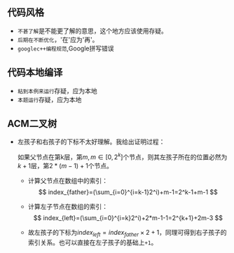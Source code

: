 ## 代码风格

- `不甚了解`是不能更了解的意思，这个地方应该使用存疑。
- `后期在不断优化`，'在'应为'再'。
- `googlec++编程规范`,Google拼写错误

## 代码本地编译

- `粘到本例来运行`存疑，应为本地
- `本题运行`存疑，应为本地

## ACM二叉树

- 左孩子和右孩子的下标不太好理解。我给出证明过程：

  如果父节点在第k层，第$m,m \in [0,2^k]$个节点，则其左孩子所在的位置必然为$k+1$层，第$2*(m-1)+1$个节点。

  - 计算父节点在数组中的索引：
    $$
    index_{father}=(\sum_{i=0}^{i=k-1}2^i)+m-1=2^k-1+m-1
    $$

  - 计算左子节点在数组的索引：
    $$
    index_{left}=(\sum_{i=0}^{i=k}2^i)+2*m-1-1=2^{k+1}+2m-3
    $$

  - 故左孩子的下标为$index_{left}=index_{father}\times2+1$，同理可得到右子孩子的索引关系。也可以直接在左子孩子的基础上`+1`。

    

